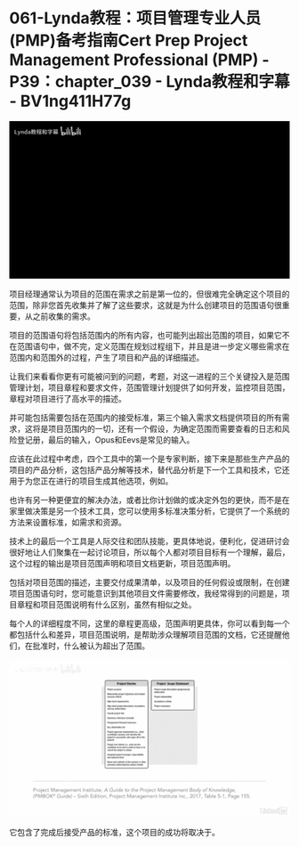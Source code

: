 # 061-Lynda教程：项目管理专业人员(PMP)备考指南Cert Prep Project Management Professional (PMP) - P39：chapter_039 - Lynda教程和字幕 - BV1ng411H77g

![](img/a60e37000a636b9a2362e0f1e94c2123_0.png)

项目经理通常认为项目的范围在需求之前是第一位的，但很难完全确定这个项目的范围，除非您首先收集并了解了这些要求，这就是为什么创建项目的范围语句很重要，从之前收集的需求。

项目的范围语句将包括范围内的所有内容，也可能列出超出范围的项目，如果它不在范围语句中，做不完，定义范围在规划过程组下，并且是进一步定义哪些需求在范围内和范围外的过程，产生了项目和产品的详细描述。

让我们来看看你更有可能被问到的问题，考题，对这一进程的三个关键投入是范围管理计划，项目章程和要求文件，范围管理计划提供了如何开发，监控项目范围，章程对项目进行了高水平的描述。

并可能包括需要包括在范围内的接受标准，第三个输入需求文档提供项目的所有需求，这将是项目范围内的一切，还有一个假设，为确定范围而需要查看的日志和风险登记册，最后的输入，Opus和Eevs是常见的输入。

应该在此过程中考虑，四个工具中的第一个是专家判断，接下来是那些生产产品的项目的产品分析，这包括产品分解等技术，替代品分析是下一个工具和技术，它还用于为您正在进行的项目生成其他选项，例如。

也许有另一种更便宜的解决办法，或者比你计划做的或决定外包的更快，而不是在家里做决策是另一个技术工具，您可以使用多标准决策分析，它提供了一个系统的方法来设置标准，如需求和资源。

技术上的最后一个工具是人际交往和团队技能，更具体地说，便利化，促进研讨会很好地让人们聚集在一起讨论项目，所以每个人都对项目目标有一个理解，最后，这个过程的输出是项目范围声明和项目文档更新，项目范围声明。

包括对项目范围的描述，主要交付成果清单，以及项目的任何假设或限制，在创建项目范围语句时，您可能意识到其他项目文件需要修改，我经常得到的问题是，项目章程和项目范围说明有什么区别，虽然有相似之处。

每个人的详细程度不同，这里的章程更高级，范围声明更具体，你可以看到每一个都包括什么和差异，项目范围说明，是帮助涉众理解项目范围的文档，它还提醒他们，在批准时，什么被认为超出了范围。



![](img/a60e37000a636b9a2362e0f1e94c2123_2.png)

它包含了完成后接受产品的标准，这个项目的成功将取决于。